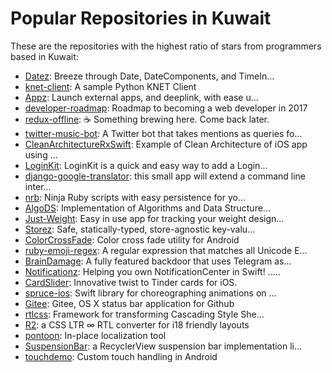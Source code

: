 # Popular Repositories in Kuwait

These are the repositories with the highest ratio of stars from programmers based in Kuwait:

- [Datez](https://github.com/SwiftKitz/Datez): Breeze through Date, DateComponents, and TimeIn...
- [knet-client](https://github.com/burhan/knet-client): A sample Python KNET Client
- [Appz](https://github.com/SwiftKitz/Appz): Launch external apps, and deeplink, with ease u...
- [developer-roadmap](https://github.com/kamranahmedse/developer-roadmap): Roadmap to becoming a web developer in 2017
- [redux-offline](https://github.com/jevakallio/redux-offline): :coffee: Something brewing here. Come back later.
- [twitter-music-bot](https://github.com/Humoud/twitter-music-bot): A Twitter bot that takes mentions as queries fo...
- [CleanArchitectureRxSwift](https://github.com/sergdort/CleanArchitectureRxSwift): Example of Clean Architecture of iOS app using ...
- [LoginKit](https://github.com/IcaliaLabs/LoginKit): LoginKit is a quick and easy way to add a Login...
- [django-google-translator](https://github.com/mo-mughrabi/django-google-translator): this small app will extend a command line inter...
- [nrb](https://github.com/shuriu/nrb): Ninja Ruby scripts with easy persistence for yo...
- [AlgoDS](https://github.com/sherxon/AlgoDS): Implementation of Algorithms and Data Structure...
- [Just-Weight](https://github.com/kidinov/Just-Weight): Easy in use app for tracking your weight design...
- [Storez](https://github.com/SwiftKitz/Storez): Safe, statically-typed, store-agnostic key-valu...
- [ColorCrossFade](https://github.com/noties/ColorCrossFade): Color cross fade utility for Android
- [ruby-emoji-regex](https://github.com/franklsf95/ruby-emoji-regex): A regular expression that matches all Unicode E...
- [BrainDamage](https://github.com/mehulj94/BrainDamage): A fully featured backdoor that uses Telegram as...
- [Notificationz](https://github.com/SwiftKitz/Notificationz): Helping you own NotificationCenter in Swift! .....
- [CardSlider](https://github.com/saoudrizwan/CardSlider): Innovative twist to Tinder cards for iOS.
- [spruce-ios](https://github.com/willowtreeapps/spruce-ios): Swift library for choreographing animations on ...
- [Gitee](https://github.com/Nightonke/Gitee): Gitee, OS X status bar application for Github
- [rtlcss](https://github.com/MohammadYounes/rtlcss): Framework for transforming  Cascading Style She...
- [R2](https://github.com/ded/R2): a CSS LTR ∞ RTL converter for i18 friendly layouts
- [pontoon](https://github.com/mozilla/pontoon): In-place localization tool
- [SuspensionBar](https://github.com/wuapnjie/SuspensionBar): a RecyclerView suspension bar implementation li...
- [touchdemo](https://github.com/cdflynn/touchdemo): Custom touch handling in Android
